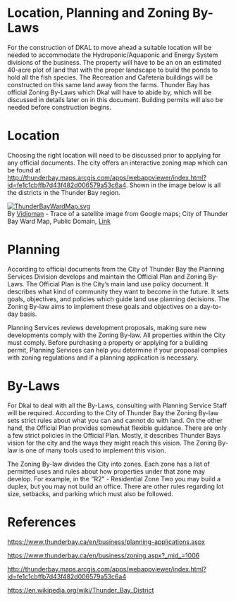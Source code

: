 # **Location, Planning and Zoning By-Laws**

For the construction of DKAL to move ahead a suitable location will be needed to
accommodate the Hydroponic/Aquaponic and Energy System divisions of the
business. The property will have to be an on an estimated 40-acre plot of land
that with the proper landscape to build the ponds to hold all the fish species.
The Recreation and Cafeteria buildings will be constructed on this same land
away from the farms. Thunder Bay has official Zoning By-Laws which Dkal will
have to abide by, which will be discussed in details later on in this document.
Building permits will also be needed before construction begins.

# **Location**

Choosing the right location will need to be discussed prior to applying for any
official documents. The city offers an interactive zoning map which can be found
at
<http://thunderbay.maps.arcgis.com/apps/webappviewer/index.html?id=fe1c1cbffb7d43f482d006579a53c6a4>.
Shown in the image below is all the districts in the Thunder Bay region.

<p><a href="https://commons.wikimedia.org/wiki/File:ThunderBayWardMap.svg#/media/File:ThunderBayWardMap.svg"><img src="https://upload.wikimedia.org/wikipedia/commons/thumb/d/d3/ThunderBayWardMap.svg/1200px-ThunderBayWardMap.svg.png" alt="ThunderBayWardMap.svg"></a><br>By <a href="//commons.wikimedia.org/wiki/User:Vidioman" title="User:Vidioman">Vidioman</a> - Trace of a satellite image from Google maps; City of Thunder Bay Ward Map, Public Domain, <a href="https://commons.wikimedia.org/w/index.php?curid=2913280">Link</a></p>


# **Planning**

According to official documents from the City of Thunder Bay the Planning
Services Division develops and maintain the Official Plan and Zoning By-Laws.
The Official Plan is the City’s main land use policy document. It describes what
kind of community they want to become in the future. It sets goals, objectives,
and policies which guide land use planning decisions. The Zoning By-law aims to
implement these goals and objectives on a day-to-day basis.

Planning Services reviews development proposals, making sure new developments
comply with the Zoning By-law. All properties within the City must comply.
Before purchasing a property or applying for a building permit, Planning
Services can help you determine if your proposal complies with zoning
regulations and if a planning application is necessary.


# **By-Laws**

For Dkal to deal with all the By-Laws, consulting with Planning Service Staff
will be required. According to the City of Thunder Bay the Zoning By-law sets
strict rules about what you can and cannot do with land. On the other hand, the
Official Plan provides somewhat flexible guidance. There are only a few strict
policies in the Official Plan. Mostly, it describes Thunder Bays vision for the
city and the ways they might reach this vision. The Zoning By-law is one of many
tools used to implement this vision.

The Zoning By-law divides the City into zones. Each zone has a list of permitted
uses and rules about how properties under that zone may develop. For example, in
the "R2" - Residential Zone Two you may build a duplex, but you may not build an
office. There are other rules regarding lot size, setbacks, and parking which
must also be followed.



# **References**

<https://www.thunderbay.ca/en/business/planning-applications.aspx>

<https://www.thunderbay.ca/en/business/zoning.aspx?_mid_=1006>

<http://thunderbay.maps.arcgis.com/apps/webappviewer/index.html?id=fe1c1cbffb7d43f482d006579a53c6a4>

<https://en.wikipedia.org/wiki/Thunder_Bay_District>
